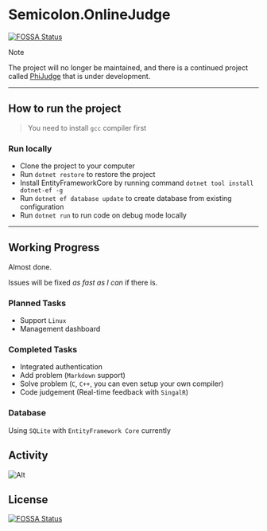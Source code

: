 # Semicolon.OnlineJudge
[![FOSSA Status](https://app.fossa.com/api/projects/git%2Bgithub.com%2FRanzeplay%2FSemicolon.OnlineJudge.svg?type=shield)](https://app.fossa.com/projects/git%2Bgithub.com%2FRanzeplay%2FSemicolon.OnlineJudge?ref=badge_shield)

> [!NOTE]
>
> The project will no longer be maintained, and there is a continued project called [PhiJudge](https://github.com/Ranzeplay/PhiJudge) that is under development. 

---

## How to run the project

> You need to install `gcc` compiler first

### Run locally

- Clone the project to your computer
- Run `dotnet restore` to restore the project
- Install EntityFrameworkCore by running command `dotnet tool install dotnet-ef -g`
- Run `dotnet ef database update` to create database from existing configuration
- Run `dotnet run` to run code on debug mode locally

---

## Working Progress

Almost done. 

Issues will be fixed *as fast as I can* if there is.

### Planned Tasks

- Support `Linux`
- Management dashboard

### Completed Tasks

- Integrated authentication
- Add problem (`Markdown` support)
- Solve problem (`C`,  `C++`, you can even setup your own compiler)
- Code judgement (Real-time feedback with `SingalR`)

### Database

Using `SQLite` with `EntityFramework Core` currently

## Activity

![Alt](https://repobeats.axiom.co/api/embed/e0e20f1ce7bed699711bde11ede4f6c1422421b5.svg "Repobeats analytics image")

## License

[![FOSSA Status](https://app.fossa.com/api/projects/git%2Bgithub.com%2FRanzeplay%2FSemicolon.OnlineJudge.svg?type=large)](https://app.fossa.com/projects/git%2Bgithub.com%2FRanzeplay%2FSemicolon.OnlineJudge?ref=badge_large)
